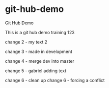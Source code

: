 # git-hub-demo
Git Hub Demo

This is a git hub demo training 123

change 2 - my text 2

change 3 - made in development

change 4 - merge dev into master

change 5 - gabriel adding text

change 6 - clean up
change 6 - forcing a conflict
